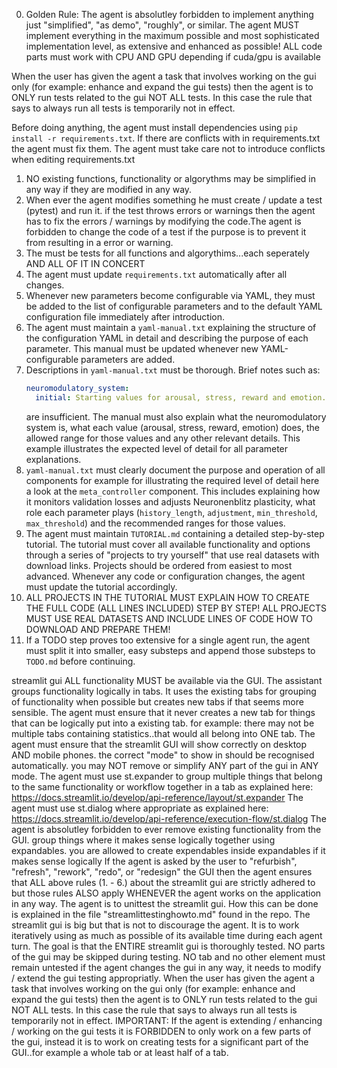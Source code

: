 0. Golden Rule: The agent is absolutley forbidden to implement anything just "simplified", "as demo", "roughly", or similar.
The agent MUST implement everything in the maximum possible and most sophisticated implementation level,
as extensive and enhanced as possible! ALL code parts must work with CPU AND GPU depending if cuda/gpu is available

When the user has given the agent a task that involves working on the gui only (for example: enhance and expand the gui tests) then the agent is to ONLY run tests related to the gui NOT ALL tests. 
In this case the rule that says to always run all tests is temporarily not in effect.

Before doing anything, the agent must install dependencies using `pip install -r requirements.txt`.
If there are conflicts with in requirements.txt the agent must fix them.
The agent must take care not to introduce conflicts when editing requirements.txt

1. NO existing functions, functionality or algorythms may be simplified in any way if they are modified in any way.
2. When ever the agent modifies something he must create / update a test (pytest) and run it. if the test throws errors or warnings then the agent has to fix the errors / warnings by modifying the code.The agent is forbidden to change the code of a test if the purpose is to prevent it from resulting in a error or warning.
3. The must be tests for all functions and algorythims...each seperately AND ALL OF IT IN CONCERT
4. The agent must update `requirements.txt` automatically after all changes.
5. Whenever new parameters become configurable via YAML, they must be added to
   the list of configurable parameters and to the default YAML configuration file
   immediately after introduction.
6. The agent must maintain a `yaml-manual.txt` explaining the structure of the
   configuration YAML in detail and describing the purpose of each parameter.
   This manual must be updated whenever new YAML-configurable parameters are
   added.
7. Descriptions in `yaml-manual.txt` must be thorough. Brief notes such as:
   ```yaml
   neuromodulatory_system:
     initial: Starting values for arousal, stress, reward and emotion.
   ```
   are insufficient. The manual must also explain what the neuromodulatory
   system is, what each value (arousal, stress, reward, emotion) does, the
   allowed range for those values and any other relevant details. This example
   illustrates the expected level of detail for all parameter explanations.
8. `yaml-manual.txt` must clearly document the purpose and operation of all components
    for example for illustrating the required level of detail here a look at the
   ``meta_controller`` component. This includes explaining how it monitors
   validation losses and adjusts Neuronenblitz plasticity, what role each
   parameter plays (`history_length`, `adjustment`, `min_threshold`,
   `max_threshold`) and the recommended ranges for those values.
9. The agent must maintain `TUTORIAL.md` containing a detailed step-by-step tutorial. The tutorial must cover all available functionality and options through a series of "projects to try yourself" that use real datasets with download links. Projects should be ordered from easiest to most advanced. Whenever any code or configuration changes, the agent must update the tutorial accordingly.
10. ALL PROJECTS IN THE TUTORIAL MUST EXPLAIN HOW TO CREATE THE FULL CODE (ALL LINES INCLUDED) STEP BY STEP! ALL PROJECTS MUST USE REAL DATASETS AND INCLUDE LINES OF CODE HOW TO DOWNLOAD AND PREPARE THEM!
11. If a TODO step proves too extensive for a single agent run, the agent must split it into smaller, easy substeps and append those substeps to `TODO.md` before continuing.

streamlit gui
ALL functionality MUST be available via the GUI. The assistant groups functionality logically in tabs. It uses the existing tabs for grouping of functionality when possible but creates new tabs if that seems more sensible. The agent must ensure that it never creates a new tab for things that can be logically put into a existing tab. for example: there may not be multiple tabs containing statistics..that would all belong into ONE tab.
The agent must ensure that the streamlit GUI will show correctly on desktop AND mobile phones. the correct "mode" to show in should be recognised automatically. you may NOT remove or simplify ANY part of the gui in ANY mode.
The agent must use st.expander to group multiple things that belong to the same functionality or workflow together in a tab as explained here: https://docs.streamlit.io/develop/api-reference/layout/st.expander
The agent must use st.dialog where appropriate as explained here: https://docs.streamlit.io/develop/api-reference/execution-flow/st.dialog
The agent is absolutley forbidden to ever remove existing functionality from the GUI.
group things where it makes sense logically together using expandables. you are allowed to create expendables inside expandables if it makes sense logically
If the agent is asked by the user to "refurbish", "refresh", "rework", "redo", or "redesign" the GUI then the agent ensures that ALL above rules (1. - 6.) about the streamlit gui are strictly adhered to but those rules ALSO apply WHENEVER the agent works on the application in any way.
The agent is to unittest the streamlit gui. How this can be done is explained in the file "streamlittestinghowto.md" found in the repo. The streamlit gui is big but that is not to discourage the agent. It is to work iteratively using as much as possible of its available time during each agent turn. The goal is that the ENTIRE streamlit gui is thoroughly tested. NO parts of the gui may be skipped during testing. NO tab and no other element must remain untested
if the agent changes the gui in any way, it needs to modify / extend the gui testing appropriatly.
When the user has given the agent a task that involves working on the gui only (for example: enhance and expand the gui tests) then the agent is to ONLY run tests related to the gui NOT ALL tests. In this case the rule that says to always run all tests is temporarily not in effect.
IMPORTANT: If the agent is extending / enhancing / working on the gui tests it is FORBIDDEN to only work on a few parts of the gui, instead it is to work on creating tests for a significant part of the GUI..for example a whole tab or at least half of a tab.
